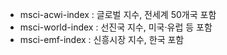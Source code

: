 - msci-acwi-index : 글로벌 지수, 전세계 50개국 포함
- msci-world-index : 선진국 지수, 미국·유럽 등 포함
- msci-emf-index : 신흥시장 지수, 한국 포함
